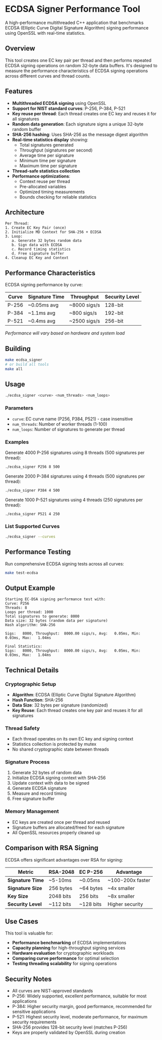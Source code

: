 # ECDSA Signer Performance Tool

A high-performance multithreaded C++ application that benchmarks ECDSA (Elliptic Curve Digital Signature Algorithm) signing performance using OpenSSL with real-time statistics.

## Overview

This tool creates one EC key pair per thread and then performs repeated ECDSA signing operations on random 32-byte data buffers. It's designed to measure the performance characteristics of ECDSA signing operations across different curves and thread counts.

## Features

- **Multithreaded ECDSA signing** using OpenSSL
- **Support for NIST standard curves**: P-256, P-384, P-521
- **Key reuse per thread**: Each thread creates one EC key and reuses it for all signatures
- **Random data generation**: Each signature signs a unique 32-byte random buffer
- **SHA-256 hashing**: Uses SHA-256 as the message digest algorithm
- **Real-time statistics display** showing:
  - Total signatures generated
  - Throughput (signatures per second)
  - Average time per signature
  - Minimum time per signature
  - Maximum time per signature
- **Thread-safe statistics collection**
- **Performance optimizations**:
  - Context reuse per thread
  - Pre-allocated variables
  - Optimized timing measurements
  - Bounds checking for reliable statistics

## Architecture

```
Per Thread:
1. Create EC Key Pair (once)
2. Initialize MD Context for SHA-256 + ECDSA
3. Loop:
   a. Generate 32 bytes random data
   b. Sign data with ECDSA
   c. Record timing statistics
   d. Free signature buffer
4. Cleanup EC Key and Context
```

## Performance Characteristics

ECDSA signing performance by curve:

| Curve | Signature Time | Throughput | Security Level |
|-------|---------------|------------|----------------|
| P-256 | ~0.05ms avg   | ~8000 sigs/s | 128-bit |
| P-384 | ~1.1ms avg    | ~800 sigs/s  | 192-bit |
| P-521 | ~0.4ms avg    | ~2500 sigs/s | 256-bit |

*Performance will vary based on hardware and system load*

## Building

```bash
make ecdsa_signer
# or build all tools
make all
```

## Usage

```bash
./ecdsa_signer <curve> <num_threads> <num_loops>
```

### Parameters

- `curve`: EC curve name (P256, P384, P521) - case insensitive
- `num_threads`: Number of worker threads (1-100)
- `num_loops`: Number of signatures to generate per thread

### Examples

Generate 4000 P-256 signatures using 8 threads (500 signatures per thread):
```bash
./ecdsa_signer P256 8 500
```

Generate 2000 P-384 signatures using 4 threads (500 signatures per thread):
```bash
./ecdsa_signer P384 4 500
```

Generate 1000 P-521 signatures using 4 threads (250 signatures per thread):
```bash
./ecdsa_signer P521 4 250
```

### List Supported Curves

```bash
./ecdsa_signer --curves
```

## Performance Testing

Run comprehensive ECDSA signing tests across all curves:
```bash
make test-ecdsa
```

## Output Example

```
Starting EC-DSA signing performance test with:
Curve: P256
Threads: 8
Loops per thread: 1000
Total signatures to generate: 8000
Data size: 32 bytes (random data per signature)
Hash algorithm: SHA-256

Sigs:   8000, Throughput:  8000.00 sigs/s, Avg:   0.05ms, Min:   0.03ms, Max:   1.04ms

Final Statistics:
Sigs:   8000, Throughput:  8000.00 sigs/s, Avg:   0.05ms, Min:   0.03ms, Max:   1.04ms
```

## Technical Details

### Cryptographic Setup
- **Algorithm**: ECDSA (Elliptic Curve Digital Signature Algorithm)
- **Hash Function**: SHA-256
- **Data Size**: 32 bytes per signature (randomized)
- **Key Reuse**: Each thread creates one key pair and reuses it for all signatures

### Thread Safety
- Each thread operates on its own EC key and signing context
- Statistics collection is protected by mutex
- No shared cryptographic state between threads

### Signature Process
1. Generate 32 bytes of random data
2. Initialize ECDSA signing context with SHA-256
3. Update context with data to be signed
4. Generate ECDSA signature
5. Measure and record timing
6. Free signature buffer

### Memory Management
- EC keys are created once per thread and reused
- Signature buffers are allocated/freed for each signature
- All OpenSSL resources properly cleaned up

## Comparison with RSA Signing

ECDSA offers significant advantages over RSA for signing:

| Metric | RSA-2048 | EC P-256 | Advantage |
|--------|----------|----------|-----------|
| **Signature Time** | ~5-10ms | ~0.05ms | ~100-200x faster |
| **Signature Size** | 256 bytes | ~64 bytes | ~4x smaller |
| **Key Size** | 2048 bits | 256 bits | ~8x smaller |
| **Security Level** | ~112 bits | ~128 bits | Higher security |

## Use Cases

This tool is valuable for:
- **Performance benchmarking** of ECDSA implementations
- **Capacity planning** for high-throughput signing services
- **Hardware evaluation** for cryptographic workloads
- **Comparing curve performance** for optimal selection
- **Testing threading scalability** for signing operations

## Security Notes

- All curves are NIST-approved standards
- P-256: Widely supported, excellent performance, suitable for most applications
- P-384: Higher security margin, good performance, recommended for sensitive applications  
- P-521: Highest security level, moderate performance, for maximum security requirements
- SHA-256 provides 128-bit security level (matches P-256)
- Keys are properly validated by OpenSSL during creation
